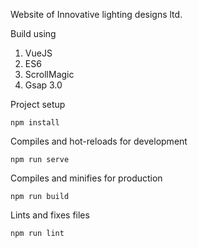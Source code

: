 Website of Innovative lighting designs ltd.

Build using 
1. VueJS
2. ES6
3. ScrollMagic
4. Gsap 3.0

Project setup
		
	npm install

Compiles and hot-reloads for development
		
	npm run serve

Compiles and minifies for production
		
	npm run build

Lints and fixes files
		
	npm run lint
